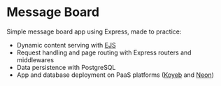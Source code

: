 # Message Board

Simple message board app using Express, made to practice:

- Dynamic content serving with [EJS](https://ejs.co/)
- Request handling and page routing with Express routers and middlewares
- Data persistence with PostgreSQL
- App and database deployment on PaaS platforms ([Koyeb](https://koyeb.com/) and [Neon](https://neon.com/))
